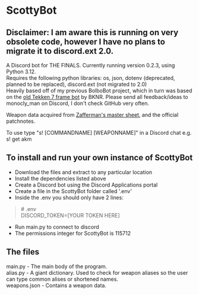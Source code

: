 # ScottyBot
## Disclaimer: I am aware this is running on very obsolete code, however I have no plans to migrate it to discord.ext 2.0.

A Discord bot for THE FINALS. Currently running version 0.2.3, using Python 3.12. <br>
Requires the following python libraries: os, json, dotenv (deprecated, planned to be replaced), discord.ext (not migrated to 2.0) <br>
Heavily based off of my previous BolboBot project, which in turn was based on the [old Tekken 7 frame bot](https://github.com/BKNR/mokujin) by BKNR.
Please send all feedback/ideas to monocly_man on Discord, I don't check GitHub very often.

Weapon data acquired from [Zafferman's master sheet](https://docs.google.com/spreadsheets/d/1Ud7Rdl3AgMw9mmfDwW2LtDMnzZQ9IIhnqSE4ivsaMTs/edit?gid=2136619021#gid=2136619021), and the official patchnotes.

To use type "s! [COMMANDNAME] [WEAPONNAME]" in a Discord chat e.g. s! get akm <br>

## To install and run your own instance of ScottyBot
- Download the files and extract to any particular location
- Install the dependencies listed above
- Create a Discord bot using the Discord Applications portal
- Create a file in the ScottyBot folder called '.env'
- Inside the .env you should only have 2 lines:
>\# .env<br>
>DISCORD_TOKEN=[YOUR TOKEN HERE]
- Run main.py to connect to discord
- The permissions integer for ScottyBot is 115712

## The files
main.py - The main body of the program. <br>
alias.py - A giant dictionary. Used to check for weapon aliases so the user can type common alises or shortened names. <br>
weapons.json - Contains a weapon data.

